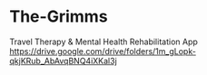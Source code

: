 # The-Grimms
Travel Therapy &amp; Mental Health Rehabilitation App
https://drive.google.com/drive/folders/1m_gLopk-qkjKRub_AbAvqBNQ4iXKal3j
